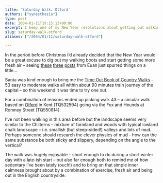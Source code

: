 ```yaml
---
title: 'Saturday Walk: Otford'
authors: ["synesthesia"]
type: post
date: 2004-01-11T19:25:13+00:00
excerpt: I keep one of my New Year resolutions about getting out walking and not for the first time wonder about the physics of mud...
slug: saturday-walk-otford 
aliases: ["/2004/01/11/saturday-walk-otford"]

---
```

In the period before Christmas I&#8217;d already decided that the New Year would be a great excuse to dig out my walking boots and start getting some more fresh air &#8211; seeing [these][1] [three][2] [posts][3] from Euan just spurred things on a little&#8230;

Santa was kind enough to bring me the [Time Out Book of Country Walks][4] &#8211; 53 easy to moderate walks all within about 90 minutes train journey of the capital &#8211; so this weekend it was time to try one out.

For a combination of reasons ended up picking walk 43 &#8211; a circular walk based on [Otford][5] in Kent (TQ532594) going via the Fox and Hounds at Romney Street (TQ550614). 

I&#8217;ve not been walking in this area before but the landscape seems very similar to the Chilterns &#8211; mixture of farmland and woods with typical lowland chalk landscape &#8211; i.e. smallish (but steep-sided!) valleys and lots of mud. Perhaps someone should research the clever physics of mud &#8211; how can the same substance be both sticky and slippery, depending on the angle to the vertical?

The walk was hugely enjoyable &#8211; short enough to do during a short winter day with a late-ish start &#8211; but also far enough both to remind me of how sedentary I&#8217;ve been lately (ouch!) and to bring on that simple inner calmness brought about by a combination of exercise, fresh air and being out in the English countryside.

 [1]: https://www.theobviousblog.net/blog/archives/000337.html#000337
 [2]: https://www.theobviousblog.net/blog/archives/000342.html#000342
 [3]: https://www.theobviousblog.net/blog/archives/000352.html#000352
 [4]: https://www.synesthesia.co.uk/library/archives/000305.php
 [5]: https://www.otford.org/